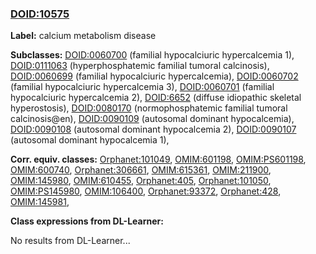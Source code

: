 
### [DOID:10575](http://purl.obolibrary.org/obo/DOID_10575)
**Label:** calcium metabolism disease

**Subclasses:** [DOID:0060700](http://purl.obolibrary.org/obo/DOID_0060700) (familial hypocalciuric hypercalcemia 1), [DOID:0111063](http://purl.obolibrary.org/obo/DOID_0111063) (hyperphosphatemic familial tumoral calcinosis), [DOID:0060699](http://purl.obolibrary.org/obo/DOID_0060699) (familial hypocalciuric hypercalcemia), [DOID:0060702](http://purl.obolibrary.org/obo/DOID_0060702) (familial hypocalciuric hypercalcemia 3), [DOID:0060701](http://purl.obolibrary.org/obo/DOID_0060701) (familial hypocalciuric hypercalcemia 2), [DOID:6652](http://purl.obolibrary.org/obo/DOID_6652) (diffuse idiopathic skeletal hyperostosis), [DOID:0080170](http://purl.obolibrary.org/obo/DOID_0080170) (normophosphatemic familial tumoral calcinosis@en), [DOID:0090109](http://purl.obolibrary.org/obo/DOID_0090109) (autosomal dominant hypocalcemia), [DOID:0090108](http://purl.obolibrary.org/obo/DOID_0090108) (autosomal dominant hypocalcemia 2), [DOID:0090107](http://purl.obolibrary.org/obo/DOID_0090107) (autosomal dominant hypocalcemia 1), 

**Corr. equiv. classes:** [Orphanet:101049](http://www.orpha.net/ORDO/Orphanet_101049), [OMIM:601198](http://purl.obolibrary.org/obo/OMIM_601198), [OMIM:PS601198](http://purl.obolibrary.org/obo/OMIM_PS601198), [OMIM:600740](http://purl.obolibrary.org/obo/OMIM_600740), [Orphanet:306661](http://www.orpha.net/ORDO/Orphanet_306661), [OMIM:615361](http://purl.obolibrary.org/obo/OMIM_615361), [OMIM:211900](http://purl.obolibrary.org/obo/OMIM_211900), [OMIM:145980](http://purl.obolibrary.org/obo/OMIM_145980), [OMIM:610455](http://purl.obolibrary.org/obo/OMIM_610455), [Orphanet:405](http://www.orpha.net/ORDO/Orphanet_405), [Orphanet:101050](http://www.orpha.net/ORDO/Orphanet_101050), [OMIM:PS145980](http://purl.obolibrary.org/obo/OMIM_PS145980), [OMIM:106400](http://purl.obolibrary.org/obo/OMIM_106400), [Orphanet:93372](http://www.orpha.net/ORDO/Orphanet_93372), [Orphanet:428](http://www.orpha.net/ORDO/Orphanet_428), [OMIM:145981](http://purl.obolibrary.org/obo/OMIM_145981), 

**Class expressions from DL-Learner:**

No results from DL-Learner...



